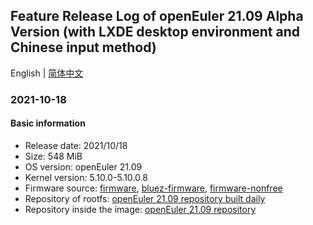 ## Feature Release Log of openEuler 21.09 Alpha Version (with LXDE desktop environment and Chinese input method)

English | [简体中文](./changelog-21.09-LXDE.md)

### 2021-10-18

#### Basic information

- Release date: 2021/10/18
- Size: 548 MiB
- OS version: openEuler 21.09
- Kernel version: 5.10.0-5.10.0.8
- Firmware source: [firmware](https://github.com/raspberrypi/firmware), [bluez-firmware](https://github.com/RPi-Distro/bluez-firmware), [firmware-nonfree](https://github.com/RPi-Distro/firmware-nonfree)
- Repository of rootfs: [openEuler 21.09 repository built daily](http://119.3.219.20:82/openEuler:/21.09/standard_aarch64/aarch64/)
- Repository inside the image: [openEuler 21.09 repository](https://gitee.com/src-openeuler/openEuler-repos/blob/openEuler-21.09/generic.repo)
